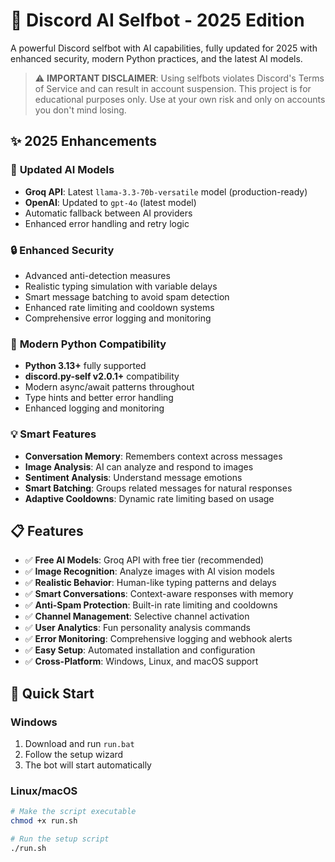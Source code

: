 # 🤖 Discord AI Selfbot - 2025 Edition

A powerful Discord selfbot with AI capabilities, fully updated for 2025 with enhanced security, modern Python practices, and the latest AI models.

> ⚠️ **IMPORTANT DISCLAIMER**: Using selfbots violates Discord's Terms of Service and can result in account suspension. This project is for educational purposes only. Use at your own risk and only on accounts you don't mind losing.

## ✨ 2025 Enhancements

### 🚀 **Updated AI Models**
- **Groq API**: Latest `llama-3.3-70b-versatile` model (production-ready)
- **OpenAI**: Updated to `gpt-4o` (latest model)
- Automatic fallback between AI providers
- Enhanced error handling and retry logic

### 🔒 **Enhanced Security**
- Advanced anti-detection measures
- Realistic typing simulation with variable delays
- Smart message batching to avoid spam detection
- Enhanced rate limiting and cooldown systems
- Comprehensive error logging and monitoring

### 🐍 **Modern Python Compatibility**
- **Python 3.13+** fully supported
- **discord.py-self v2.0.1+** compatibility
- Modern async/await patterns throughout
- Type hints and better error handling
- Enhanced logging and monitoring

### 💡 **Smart Features**
- **Conversation Memory**: Remembers context across messages
- **Image Analysis**: AI can analyze and respond to images
- **Sentiment Analysis**: Understand message emotions
- **Smart Batching**: Groups related messages for natural responses
- **Adaptive Cooldowns**: Dynamic rate limiting based on usage

## 📋 Features

- ✅ **Free AI Models**: Groq API with free tier (recommended)
- ✅ **Image Recognition**: Analyze images with AI vision models
- ✅ **Realistic Behavior**: Human-like typing patterns and delays
- ✅ **Smart Conversations**: Context-aware responses with memory
- ✅ **Anti-Spam Protection**: Built-in rate limiting and cooldowns
- ✅ **Channel Management**: Selective channel activation
- ✅ **User Analytics**: Fun personality analysis commands
- ✅ **Error Monitoring**: Comprehensive logging and webhook alerts
- ✅ **Easy Setup**: Automated installation and configuration
- ✅ **Cross-Platform**: Windows, Linux, and macOS support

## 🚀 Quick Start

### Windows
1. Download and run `run.bat`
2. Follow the setup wizard
3. The bot will start automatically

### Linux/macOS
```bash
# Make the script executable
chmod +x run.sh

# Run the setup script
./run.sh
